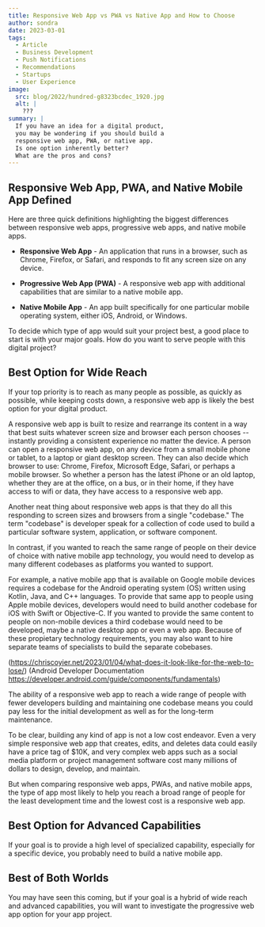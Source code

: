 ```yaml
---
title: Responsive Web App vs PWA vs Native App and How to Choose
author: sondra
date: 2023-03-01
tags:
  - Article
  - Business Development
  - Push Notifications
  - Recommendations
  - Startups
  - User Experience
image:
  src: blog/2022/hundred-g8323bcdec_1920.jpg
  alt: |
    ???
summary: |
  If you have an idea for a digital product,
  you may be wondering if you should build a
  responsive web app, PWA, or native app.
  Is one option inherently better?
  What are the pros and cons?
---
```


## Responsive Web App, PWA, and Native Mobile App Defined
Here are three quick definitions
highlighting the biggest differences
between responsive web apps,
progressive web apps,
and native mobile apps.

- **Responsive Web App** -
An application that runs in a browser,
such as Chrome, Firefox, or Safari,
and responds to fit any screen size on any device.

- **Progressive Web App (PWA)** -
A responsive web app
with additional capabilities
that are similar to a native mobile app.

- **Native Mobile App** -
An app built specifically
for one particular mobile operating system,
either iOS, Android, or Windows.

To decide which type of app
would suit your project best,
a good place to start
is with your major goals.
How do you want to serve people
with this digital project?

## Best Option for Wide Reach

If your top priority is
to reach as many people as possible,
as quickly as possible,
while keeping costs down,
a responsive web app
is likely the best option
for your digital product.

A responsive web app is built
to resize and rearrange its content
in a way that best suits
whatever screen size and browser
each person chooses --
instantly providing a consistent experience
no matter the device.
A person can open a responsive web app,
on any device from a small mobile phone or tablet,
to a laptop or giant desktop screen.
They can also decide which browser to use:
Chrome, Firefox, Microsoft Edge, Safari,
or perhaps a mobile browser.
So whether a person has the latest iPhone
or an old laptop,
whether they are at the office,
on a bus,
or in their home,
if they have access to wifi or data,
they have access to a responsive web app.

Another neat thing about responsive web apps
is that they do all this responding
to screen sizes and browsers
from a single "codebase."
The term "codebase" is developer speak for
a collection of code
used to build a particular software system,
application, or software component.

In contrast,
if you wanted to reach the same range of people
on their device of choice
with native mobile app technology,
you would need to develop
as many different codebases
as platforms you wanted to support.

For example, a native mobile app
that is available on Google mobile devices
requires a codebase for the Android operating system (OS)
written using Kotlin, Java, and C++ languages.
To provide that same app
to people using Apple mobile devices,
developers would need to build another codebase for iOS
with Swift or Objective-C.
If you wanted to provide the same content
to people on non-mobile devices
a third codebase would need to be developed,
maybe a native desktop app or even a web app.
Because of these propietary technology requirements,
you may also want to hire
separate teams of specialists
to build the separate cobebases.

(https://chriscoyier.net/2023/01/04/what-does-it-look-like-for-the-web-to-lose/)
(Android Developer Documentation https://developer.android.com/guide/components/fundamentals)

The ability of a responsive web app
to reach a wide range of people
with fewer developers
building and maintaining one codebase
means you could pay less
for the initial development
as well as for the long-term maintenance.

To be clear,
building any kind of app is not a low cost endeavor.
Even a very simple responsive web app
that creates, edits, and deletes data
could easily have a price tag of $10K,
and very complex web apps
such as a social media platform
or project management software
cost many millions of dollars
to design, develop, and maintain.

But when comparing
responsive web apps, PWAs, and native mobile apps,
the type of app most likely
to help you reach a broad range of people
for the least development time
and the lowest cost
is a responsive web app.

## Best Option for Advanced Capabilities

If your goal is to provide
a high level of specialized capability,
especially for a specific device,
you probably need to build
a native mobile app.


## Best of Both Worlds

You may have seen this coming,
but if your goal is a hybrid
of wide reach
and advanced capabilities,
you will want to investigate
the progressive web app option
for your app project.
